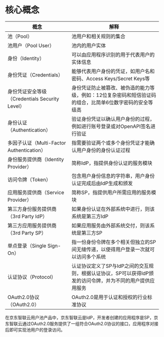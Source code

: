 # 核心概念

| 概念 | 解释 |
| ---- | ---- |
| 池（Pool）| 池用户和相关规则的集合 |
| 池用户（Pool User）| 池内的用户实体 |
| 身份（Identity）| 可以由应用程序识别的用于代表用户的实体信息 |
| 身份凭证（Credentials）| 能够代表用户身份的凭证，如用户名和密码、Access Keys/Secret Keys等 |
| 身份凭证安全等级（Credentials Security Level）| 身份凭证防止被篡改、被伪造的能力等级，例如：12位复杂密码和短信验证码的组合，比简单6位数字密码的安全等级高 |
| 身份认证（Authentication） | 验证身份凭证以确认用户身份的过程，例如进行账号登录或对OpenAPI签名进行验证 |
| 多因子认证（Multi-Factor Authentication）| 指需要验证两个或多个身份凭证才能确认用户身份的身份认证过程 |
| 身份服务提供商（Identity Provider）| 简称IdP，指提供身份认证的服务模块 |
| 访问令牌（Token）| 包含用户身份信息的字符串，用户身份认证完成后由IdP生成和颁发 |
| 应用服务提供商（Service Provider）| 简称SP，指提供用户所需应用的服务模块 |
| 第三方身份服务提供商（3rd Party IdP）| 如果身份认证在外部系统中进行，则该系统是第三方IdP |
| 第三方应用服务提供商（3rd Party SP）| 如果应用服务由外部系统交付，则该系统是第三方SP |
| 单点登录（Single Sign-On）| 指一份身份令牌在多个相关但独立的SP间无缝传递，以使得用户登录一次就可以访问多个系统 |
| 认证协议（Protocol）| 认证协议定义了SP与IdP之间的交互规则，根据认证协议，SP可以获得IdP颁发的访问令牌，并为不同的用户提供应用服务 |
| OAuth2.0协议（OAuth2.0）| OAuth2.0是用于认证和授权的行业标准协议 |

在京东智联云用户池产品中，京东智联云是IdP，开发者创建的应用程序是SP，京东智联云通过OAuth2.0服务提供了一组符合OAuth2.0协议的接口，应用程序对接后即可实现池用户的登录访问。
